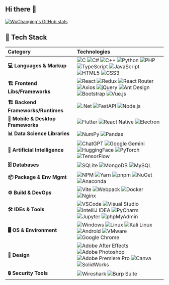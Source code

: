 ## Hi there 👋

[![WuChanging's GitHub stats](https://github-readme-stats.vercel.app/api?username=WuChanging&rank_icon=percentile&show_icons=true&theme=github_light_dimmed&orgs=InkCanvas)](https://github.com/WuChanging)

## 🌟 Tech Stack  

| Category                 | Technologies                                                                                                                                                                                                                                                                                                                                                        |
| :----------------------- | :------------------------------------------------------------------------------------------------------------------------------------------------------------------------------------------------------------------------------------------------------------------------------------------------------------------------------------------------------------------ |
| **💻 Languages & Markup** | ![C](https://img.shields.io/badge/c-%2300599C.svg?style=flat-square&logo=c&logoColor=white) ![C#](https://img.shields.io/badge/c%23-%23239120.svg?style=flat-square&logo=sharp&logoColor=white) ![C++](https://img.shields.io/badge/c++-%2300599C.svg?style=flat-square&logo=c%2B%2B&logoColor=white) ![Python](https://img.shields.io/badge/python-3670A0?style=flat-square&logo=python&logoColor=ffdd54) ![PHP](https://img.shields.io/badge/php-%23777BB4.svg?style=flat-square&logo=php&logoColor=white) ![TypeScript](https://img.shields.io/badge/typescript-%23007ACC.svg?style=flat-square&logo=typescript&logoColor=white) ![JavaScript](https://img.shields.io/badge/javascript-%23323330.svg?style=flat-square&logo=javascript&logoColor=%23F7DF1E) ![HTML5](https://img.shields.io/badge/HTML5-E34F26?style=flat-square&logo=html5&logoColor=white) ![CSS3](https://img.shields.io/badge/CSS3-1572B6?style=flat-square&logo=css3&logoColor=white) |
| **🏗️ Frontend Libs/Frameworks** | ![React](https://img.shields.io/badge/react-%2320232a.svg?style=flat-square&logo=react&logoColor=%2361DAFB) ![Redux](https://img.shields.io/badge/redux-%23593d88.svg?style=flat-square&logo=redux&logoColor=white) ![React Router](https://img.shields.io/badge/React_Router-CA4245?style=flat-square&logo=react-router&logoColor=white) ![Axios](https://img.shields.io/badge/axios-671ddf?style=flat-square&logo=axios&logoColor=%2361DAFB) ![jQuery](https://img.shields.io/badge/jquery-%230769AD.svg?style=flat-square&logo=jquery&logoColor=white) ![Ant Design](https://img.shields.io/badge/Ant%20Design-1890FF?style=flat-square&logo=antdesign&logoColor=white) ![Bootstrap](https://img.shields.io/badge/Bootstrap-563D7C?style=flat-square&logo=bootstrap&logoColor=white) ![Vue.js](https://img.shields.io/badge/Vue%20js-35495E?style=flat-square&logo=vuedotjs&logoColor=4FC08D)                                                                                                                                                                                                                                                                                                            |
| **🏗️ Backend Frameworks/Runtimes** | ![.Net](https://img.shields.io/badge/.NET-5C2D91?style=flat-square&logo=.net&logoColor=white) ![FastAPI](https://img.shields.io/badge/fastapi-109989?style=flat-square&logo=FASTAPI&logoColor=ffdd54) ![Node.js](https://img.shields.io/badge/Node%20js-339933?style=flat-square&logo=nodedotjs&logoColor=white)                                                                                                                                                                                                                                                                                                                                                                                                 |
| **📱 Mobile & Desktop Frameworks** | ![Flutter](https://img.shields.io/badge/Flutter-02569B?style=flat-square&logo=flutter&logoColor=white) ![React Native](https://img.shields.io/badge/React_Native-20232A?style=flat-square&logo=react&logoColor=61DAFB) ![Electron](https://img.shields.io/badge/Electron-2B2E3A?style=flat-square&logo=electron&logoColor=%2361DAFB)                                                                                                                                                                                                                                                                                                                                                                                       |
| **📊 Data Science Libraries** | ![NumPy](https://img.shields.io/badge/Numpy-777BB4?style=flat-square&logo=numpy&logoColor=white) ![Pandas](https://img.shields.io/badge/Pandas-2C2D72?style=flat-square&logo=pandas&logoColor=white)                                                                                                                                                                                                                                                                                                                                                                                                                                                                                                                      |
| **🤖 Artificial Intelligence** | ![ChatGPT](https://img.shields.io/badge/ChatGPT-74aa9c?style=flat-square&logo=openai&logoColor=white) ![Google Gemini](https://img.shields.io/badge/Google%20Gemini-8E75B2?style=flat-square&logo=googlegemini&logoColor=white) ![HuggingFace](https://img.shields.io/badge/-HuggingFace-FDEE21?style=flat-square&logo=HuggingFace&logoColor=black) ![PyTorch](https://img.shields.io/badge/PyTorch-EE4C2C?style=flat-square&logo=pytorch&logoColor=white) ![TensorFlow](https://img.shields.io/badge/TensorFlow-FF6F00?style=flat-square&logo=tensorflow&logoColor=white)                                                                                                                                                                                                                         |
| **🗄️ Databases**         | ![SQLite](https://img.shields.io/badge/Sqlite-003B57?style=flat-square&logo=sqlite&logoColor=white) ![MongoDB](https://img.shields.io/badge/MongoDB-4EA94B?style=flat-square&logo=mongodb&logoColor=white) ![MySQL](https://img.shields.io/badge/mysql-4479A1.svg?style=flat-square&logo=mysql&logoColor=white)                                                                                                                                                                                                                                                                                                                                                                                                          |
| **📦 Package & Env Mgmt** | ![NPM](https://img.shields.io/badge/NPM-%23CB3837.svg?style=flat-square&logo=npm&logoColor=white) ![Yarn](https://img.shields.io/badge/yarn-%232C8EBB.svg?style=flat-square&logo=yarn&logoColor=white) ![pnpm](https://img.shields.io/badge/pnpm-F69220?style=flat-square&logo=pnpm&logoColor=white) ![NuGet](https://img.shields.io/badge/NuGet-004880?style=flat-square&logo=nuget&logoColor=white) ![Anaconda](https://img.shields.io/badge/conda-342B029.svg?style=flat-square&logo=anaconda&logoColor=ffdd54)                                                                                                                                                                                                                                                  |
| **⚙️ Build & DevOps**    | ![Vite](https://img.shields.io/badge/vite-%23646CFF.svg?style=flat-square&logo=vite&logoColor=white) ![Webpack](https://img.shields.io/badge/Webpack-8DD6F9?style=flat-square&logo=Webpack&logoColor=white) ![Docker](https://img.shields.io/badge/Docker-2CA5E0?style=flat-square&logo=docker&logoColor=ffdd54) ![Nginx](https://img.shields.io/badge/Nginx-009639?style=flat-square&logo=nginx&logoColor=white)                                                                                                                                                                                                                                                                                                                                           |
| **🛠️ IDEs & Tools**      | ![VSCode](https://img.shields.io/badge/VSCode-0078D4?style=flat-square&logo=visual%20studio%20code&logoColor=white) ![Visual Studio](https://img.shields.io/badge/Visual_Studio-5C2D91?style=flat-square&logo=visual%20studio&logoColor=white) ![IntelliJ IDEA](https://img.shields.io/badge/IntelliJ_IDEA-000000.svg?style=flat-square&logo=intellij-idea&logoColor=white) ![PyCharm](https://img.shields.io/badge/PyCharm-000000.svg?&style=flat-square&logo=PyCharm&logoColor=white) ![Jupyter](https://img.shields.io/badge/Jupyter-F37626.svg?style=flat-square&logo=Jupyter&logoColor=ffdd54) ![phpMyAdmin](https://img.shields.io/badge/phpmyadmin-6C78AF?style=flat-square&logo=phpmyadmin&logoColor=white)                                                                                                                                                                                                                                                                    |
| **🖥️ OS & Environment**  | ![Windows](https://img.shields.io/badge/Windows_11-0078d4?style=flat-square&logo=windows-11&logoColor=white) ![Linux](https://img.shields.io/badge/Linux-FCC624?style=flat-square&logo=linux&logoColor=black) ![Kali Linux](https://img.shields.io/badge/Kali_Linux-557C94?style=flat-square&logo=kali-linux&logoColor=white) ![Android](https://img.shields.io/badge/Android-3DDC84?style=flat-square&logo=android&logoColor=white) ![VMware](https://img.shields.io/badge/VMware-231f20?style=flat-square&logo=VMware&logoColor=white) ![Google Chrome](https://img.shields.io/badge/Google_chrome-4285F4?style=flat-square&logo=Google-chrome&logoColor=white)                                                                                                                                                                                                                                                                          |
| **🎨 Design**             | ![Adobe After Effects](https://img.shields.io/badge/Adobe%20after%20affects-CF96FD?style=flat-square&logo=Adobe%20after%20effects&logoColor=393665) ![Adobe Photoshop](https://img.shields.io/badge/Adobe%20Photoshop-31A8FF?style=flat-square&logo=Adobe%20Photoshop&logoColor=black) ![Adobe Premiere Pro](https://img.shields.io/badge/Adobe%20Premiere%20Pro-9999FF?style=flat-square&logo=Adobe%20Premiere%20Pro&logoColor=white) ![Canva](https://img.shields.io/badge/Canva-%2300C4CC.svg?&style=flat-square&logo=Canva&logoColor=white) ![SolidWorks](https://img.shields.io/badge/solidworks-005386?style=flat-square&logo=dassaultsystemes&logoColor=white)                                                                                                                                                                                                           |
| **🔒 Security Tools**          | ![Wireshark](https://img.shields.io/badge/Wireshark-1679A7?style=flat-square&logo=Wireshark&logoColor=white) ![Burp Suite](https://img.shields.io/badge/burpsuite-FF6633?style=flat-square&logo=burpsuite&logoColor=white)                                                                                                                                                                                                                                                                                                                                                                                                                                                                                                       |
